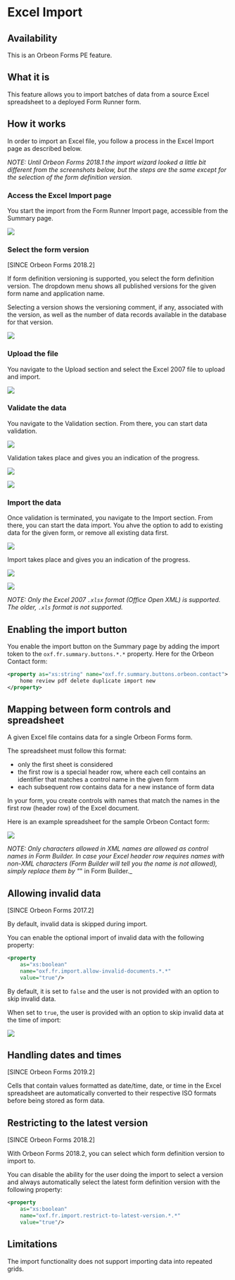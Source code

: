 # Excel Import

## Availability

This is an Orbeon Forms PE feature.

## What it is

This feature allows you to import batches of data from a source Excel spreadsheet to a deployed Form Runner form.

## How it works

In order to import an Excel file, you follow a process in the Excel Import page as described below.

_NOTE: Until Orbeon Forms 2018.1 the import wizard looked a little bit different from the screenshots below, but the steps are the same except for the selection of the form definition version._

### Access the Excel Import page 

You start the import from the Form Runner Import page, accessible from the Summary page.

![](../images/excel-import-summary.png)

### Select the form version

[SINCE Orbeon Forms 2018.2]

If form definition versioning is supported, you select the form definition version. The dropdown menu shows all published versions for the given form name and application name.

Selecting a version shows the versioning comment, if any, associated with the version, as well as the number of data records available in the database for that version.
    
![](../images/excel-import-version.png)

### Upload the file

You navigate to the Upload section and select the Excel 2007 file to upload and import.

![](../images/excel-import-select.png)

### Validate the data
    
You navigate to the Validation section. From there, you can start data validation.

![](../images/excel-import-validate.png)
    
Validation takes place and gives you an indication of the progress.

![](../images/excel-import-validating.png)
    
![](../images/excel-import-validated.png)

### Import the data
    
Once validation is terminated, you navigate to the Import section. From there, you can start the data import. You ahve the option to add to existing data for the given form, or remove all existing data first.

![](../images/excel-import-import.png)
    
Import takes place and gives you an indication of the progress.

![](../images/excel-import-importing.png)
    
![](../images/excel-import-imported.png)

_NOTE: Only the Excel 2007 `.xlsx` format (Office Open XML) is supported. The older, `.xls` format is not supported._

## Enabling the import button

You enable the import button on the Summary page by adding the import token to the `oxf.fr.summary.buttons.*.*` property. Here for the Orbeon Contact form:

```xml
<property as="xs:string" name="oxf.fr.summary.buttons.orbeon.contact">
    home review pdf delete duplicate import new
</property>
```

## Mapping between form controls and spreadsheet

A given Excel file contains data for a single Orbeon Forms form.

The spreadsheet must follow this format:

- only the first sheet is considered
- the first row is a special header row, where each cell contains an identifier that matches a control name in the given form
- each subsequent row contains data for a new instance of form data

In your form, you create controls with names that match the names in the first row (header row) of the Excel document.

Here is an example spreadsheet for the sample Orbeon Contact form:

![](../images/excel-import-sheet.png)

_NOTE: Only characters allowed in XML names are allowed as control names in Form Builder. In case your Excel header row requires names with non-XML characters (Form Builder will tell you the name is not allowed), simply replace them by "_" in Form Builder._

## Allowing invalid data

[SINCE Orbeon Forms 2017.2]

By default, invalid data is skipped during import.

You can enable the optional import of invalid data with the following property:

```xml
<property
    as="xs:boolean"
    name="oxf.fr.import.allow-invalid-documents.*.*"
    value="true"/>
``` 

By default, it is set to `false` and the user is not provided with an option to skip invalid data.

When set to `true`, the user is provided with an option to skip invalid data at the time of import:

![](../images/excel-import-validate-allow-invalid.png)

## Handling dates and times

[SINCE Orbeon Forms 2019.2]

Cells that contain values formatted as date/time, date, or time in the Excel spreadsheet are automatically converted to their respective ISO formats before being stored as form data. 

## Restricting to the latest version

[SINCE Orbeon Forms 2018.2]

With Orbeon Forms 2018.2, you can select which form definition version to import to.

You can disable the ability for the user doing the import to select a version and always automatically select the latest form definition version with the following property:

```xml
<property
    as="xs:boolean"
    name="oxf.fr.import.restrict-to-latest-version.*.*"
    value="true"/>
``` 

## Limitations

The import functionality does not support importing data into repeated grids.
